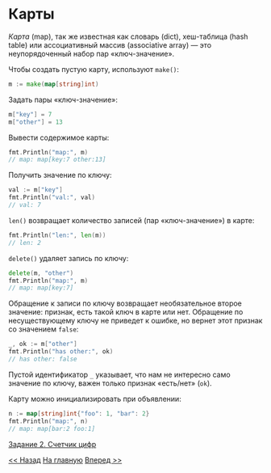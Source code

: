 # Карты

*Карта* (map), так же известная как словарь (dict), хеш-таблица (hash table) или ассоциативный массив (associative array) — это неупорядоченный набор пар «ключ-значение».

Чтобы создать пустую карту, используют `make()`:

```go
m := make(map[string]int)
```

Задать пары «ключ-значение»:

```go
m["key"] = 7
m["other"] = 13
```

Вывести содержимое карты:

```go
fmt.Println("map:", m)
// map: map[key:7 other:13]
```

Получить значение по ключу:

```go
val := m["key"]
fmt.Println("val:", val)
// val: 7
```

`len()` возвращает количество записей (пар «ключ-значение») в карте:

```go
fmt.Println("len:", len(m))
// len: 2
```

`delete()` удаляет запись по ключу:

```go
delete(m, "other")
fmt.Println("map:", m)
// map: map[key:7]
```

Обращение к записи по ключу возвращает необязательное второе значение: признак, есть такой ключ в карте или нет. Обращение по несуществующему ключу не приведет к ошибке, но вернет этот признак со значением `false`:

```go
_, ok := m["other"]
fmt.Println("has other:", ok)
// has other: false
```

Пустой идентификатор `_` указывает, что нам не интересно само значение по ключу, важен только признак «есть/нет» (`ok`).

Карту можно инициализировать при объявлении:

```go
n := map[string]int{"foo": 1, "bar": 2}
fmt.Println("map:", n)
// map: map[bar:2 foo:1]
```

[Задание 2. Счетчик цифр](tasks/task2.md)

[<< Назад](slices.md) [На главную](content.md) [Вперед >>](range.md)